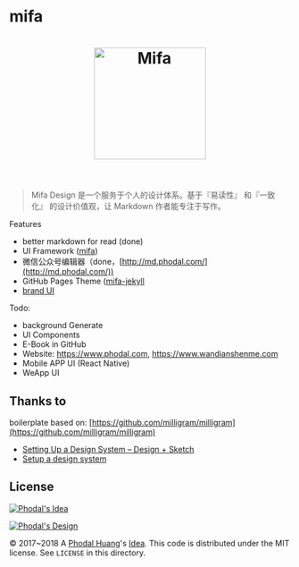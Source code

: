 # mifa

<h1 align="center">
	<img width="200" src="https://phodal.github.io/mifa/mifa.svg" alt="Mifa">
	<br>
	<br>
</h1>

> Mifa Design 是一个服务于个人的设计体系。基于『易读性』 和『一致化』 的设计价值观，让 Markdown 作者能专注于写作。

Features

 - better markdown for read (done)
 - UI Framework ([mifa](https://github.com/phodal/mifa))
 - 微信公众号编辑器（done，[http://md.phodal.com/](http://md.phodal.com/))
 - GitHub Pages Theme ([mifa-jekyll](https://github.com/phodal/mifa-jekyll)
 - [brand UI](https://github.com/phodal/brand)

Todo:

 - background Generate
 - UI Components
 - E-Book in GitHub
 - Website: https://www.phodal.com, https://www.wandianshenme.com
 - Mobile APP UI (React Native)
 - WeApp UI

Thanks to
---

boilerplate based on: [https://github.com/milligram/milligram](https://github.com/milligram/milligram)

 - [Setting Up a Design System – Design + Sketch](https://medium.com/sketch-app-sources/setting-up-a-design-system-8729510def93) 
 - [Setup a design system](https://blog.prototypr.io/design-system-ac88c6740f53)

License
---

[![Phodal's Idea](http://brand.phodal.com/shields/idea-small.svg)](http://ideas.phodal.com/)

[![Phodal's Design](http://brand.phodal.com/shields/design-small.svg)](https://www.phodal.com/)

© 2017~2018 A [Phodal Huang](https://www.phodal.com)'s [Idea](http://github.com/phodal/ideas).  This code is distributed under the MIT license. See `LICENSE` in this directory.

